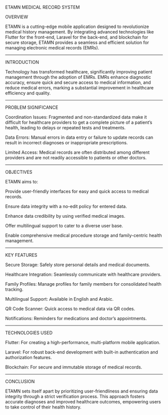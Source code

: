 ETAMN MEDICAL RECORD SYSTEM

OVERVIEW

ETAMN is a cutting-edge mobile application designed to revolutionize medical history management. By integrating advanced technologies like Flutter for the front-end, Laravel for the back-end, and blockchain for secure storage, ETAMN provides a seamless and efficient solution for managing electronic medical records (EMRs).

_______________________________________________________________________________________________________________________________________________
INTRODUCTION

Technology has transformed healthcare, significantly improving patient management through the adoption of EMRs. EMRs enhance diagnostic accuracy, ensure quick and secure access to medical information, and reduce medical errors, marking a substantial improvement in healthcare efficiency and quality.

___________________________________________________________________________________________________________________________________________________
PROBLEM SIGNIFICANCE

Coordination Issues: Fragmented and non-standardized data make it difficult for healthcare providers to get a complete picture of a patient’s health, leading to delays or repeated tests and treatments.

Data Errors: Manual errors in data entry or failure to update records can result in incorrect diagnoses or inappropriate prescriptions.

Limited Access: Medical records are often distributed among different providers and are not readily accessible to patients or other doctors.
_______________________________________________________________________________________________________________________________________________________
OBJECTIVES

ETAMN aims to:

Provide user-friendly interfaces for easy and quick access to medical records.

Ensure data integrity with a no-edit policy for entered data.

Enhance data credibility by using verified medical images.

Offer multilingual support to cater to a diverse user base.

Enable comprehensive medical procedure storage and family-centric health management.
______________________________________________________________________________________________________________________________________________________
KEY FEATURES

Secure Storage: Safely store personal details and medical documents.

Healthcare Integration: Seamlessly communicate with healthcare providers.

Family Profiles: Manage profiles for family members for consolidated health tracking.

Multilingual Support: Available in English and Arabic.

QR Code Scanner: Quick access to medical data via QR codes.

Notifications: Reminders for medications and doctor’s appointments.
________________________________________________________________________________________________________________________________________________________
TECHNOLOGIES USED

Flutter: For creating a high-performance, multi-platform mobile application.

Laravel: For robust back-end development with built-in authentication and authorization features.

Blockchain: For secure and immutable storage of medical records.

________________________________________________________________________________________________________________________________________________________
CONCLUSION

ETAMN sets itself apart by prioritizing user-friendliness and ensuring data integrity through a strict verification process. This approach fosters accurate diagnoses and improved healthcare outcomes, empowering users to take control of their health history.

